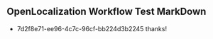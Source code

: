 ## OpenLocalization Workflow Test MarkDown
* 7d2f8e71-ee96-4c7c-96cf-bb224d3b2245 
thanks!<!--HONumber=Mar16_HO2-->
